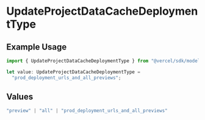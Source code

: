 # UpdateProjectDataCacheDeploymentType

## Example Usage

```typescript
import { UpdateProjectDataCacheDeploymentType } from "@vercel/sdk/models/operations/updateprojectdatacache.js";

let value: UpdateProjectDataCacheDeploymentType =
  "prod_deployment_urls_and_all_previews";
```

## Values

```typescript
"preview" | "all" | "prod_deployment_urls_and_all_previews"
```